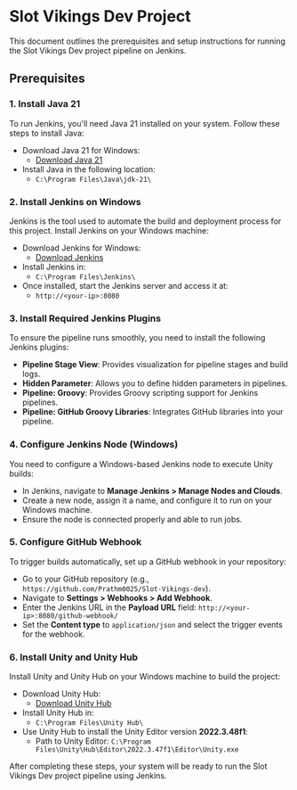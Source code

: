 # Slot Vikings Dev Project

This document outlines the prerequisites and setup instructions for running the Slot Vikings Dev project pipeline on Jenkins.

## Prerequisites

### 1. Install Java 21
To run Jenkins, you'll need Java 21 installed on your system. Follow these steps to install Java:

- Download Java 21 for Windows:
  - [Download Java 21](https://download.oracle.com/java/21/latest/jdk-21_windows-x64_bin.exe)
- Install Java in the following location:
  - `C:\Program Files\Java\jdk-21\`

### 2. Install Jenkins on Windows
Jenkins is the tool used to automate the build and deployment process for this project. Install Jenkins on your Windows machine:

- Download Jenkins for Windows:
  - [Download Jenkins](https://www.jenkins.io/download/thank-you-downloading-windows-installer-stable)
- Install Jenkins in:
  - `C:\Program Files\Jenkins\`
- Once installed, start the Jenkins server and access it at:
  - `http://<your-ip>:8080`

### 3. Install Required Jenkins Plugins
To ensure the pipeline runs smoothly, you need to install the following Jenkins plugins:

- **Pipeline Stage View**: Provides visualization for pipeline stages and build logs.
- **Hidden Parameter**: Allows you to define hidden parameters in pipelines.
- **Pipeline: Groovy**: Provides Groovy scripting support for Jenkins pipelines.
- **Pipeline: GitHub Groovy Libraries**: Integrates GitHub libraries into your pipeline.

### 4. Configure Jenkins Node (Windows)
You need to configure a Windows-based Jenkins node to execute Unity builds:

- In Jenkins, navigate to **Manage Jenkins > Manage Nodes and Clouds**.
- Create a new node, assign it a name, and configure it to run on your Windows machine.
- Ensure the node is connected properly and able to run jobs.

### 5. Configure GitHub Webhook
To trigger builds automatically, set up a GitHub webhook in your repository:

- Go to your GitHub repository (e.g., `https://github.com/Prathm0025/Slot-Vikings-dev`).
- Navigate to **Settings > Webhooks > Add Webhook**.
- Enter the Jenkins URL in the **Payload URL** field: `http://<your-ip>:8080/github-webhook/`
- Set the **Content type** to `application/json` and select the trigger events for the webhook.

### 6. Install Unity and Unity Hub
Install Unity and Unity Hub on your Windows machine to build the project:

- Download Unity Hub:
  - [Download Unity Hub](https://public-cdn.cloud.unity3d.com/hub/prod/UnityHubSetup.exe)
- Install Unity Hub in:
  - `C:\Program Files\Unity Hub\`
- Use Unity Hub to install the Unity Editor version **2022.3.48f1**:
  - Path to Unity Editor: `C:\Program Files\Unity\Hub\Editor\2022.3.47f1\Editor\Unity.exe`

After completing these steps, your system will be ready to run the Slot Vikings Dev project pipeline using Jenkins.
